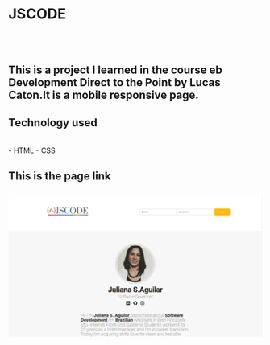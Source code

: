 <h1>JSCODE</h1>
<br>
<br> 
<h2> This is a project I learned in the course eb Development Direct to the Point by Lucas Caton.It is a mobile responsive page.</h2>


<h2>Technology used</h2>
<br>
   - HTML
   - CSS


<h2>This is the page link</h2>
<h3></h3>

<img src="https://github.com/Juliasil/CODE/blob/master/assets/Image/JSCODE.png?raw=true" />
<br>
<br>

<br>

